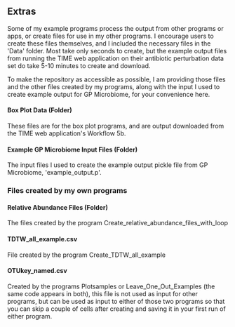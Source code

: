 ## Extras
Some of my example programs process the output from other programs or apps, or create files for use in my other programs. I encourage users to create these files themselves, and I included the necessary files in the 'Data' folder. Most take only seconds to create, but the example output files from running the TIME web application on their antibiotic perturbation data set do take 5-10 minutes to create and download. 

To make the repository as accessible as possible, I am providing those files and the other files created by my programs, along with the input I used to create example output for GP Microbiome, for your convenience here. 

#### Box Plot Data (Folder)
These files are for the box plot programs, and are output downloaded from the TIME web application's Workflow 5b.

#### Example GP Microbiome Input Files (Folder)
The input files I used to create the example output pickle file from GP Microbiome, 'example_output.p'.

### Files created by my own programs

#### Relative Abundance Files (Folder)
The files created by the program Create_relative_abundance_files_with_loop

#### TDTW_all_example.csv
File created by the program Create_TDTW_all_example

####

#### OTUkey_named.csv
Created by the programs Plotsamples or Leave_One_Out_Examples (the same code appears in both), this file is not used as input for other programs, but can be used as input to either of those two programs so that you can skip a couple of cells after creating and saving it in your first run of either program. 



